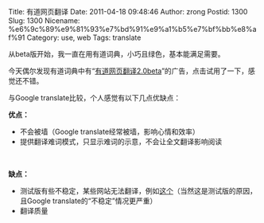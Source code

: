 Title: 有道网页翻译
Date: 2011-04-18 09:48:46
Author: zrong
Postid: 1300
Slug: 1300
Nicename: %e6%9c%89%e9%81%93%e7%bd%91%e9%a1%b5%e7%bf%bb%e8%af%91
Category: use, web
Tags: translate

从beta版开始，我一直在用有道词典，小巧且绿色，基本能满足需要。

今天偶尔发现有道词典中有“[有道网页翻译2.0beta](http://fanyi.youdao.com/web2/?keyfrom=fanyiweb "有道网页翻译2.0")”的广告，点击试用了一下，感觉还不错。

与Google translate比较，个人感觉有以下几点优缺点：

**优点：**

-   不会被墙（Google translate经常被墙，影响心情和效率）
-   提供翻译难词模式，只显示难词的示意，不会让全文翻译影响阅读

 

**缺点：**

-   测试版有些不稳定，某些网站无法翻译，例如[这个](http://www.adobe.com/support/flashplayer/downloads.html)（当然这是测试版的原因，且Google
    translate的“不稳定”情况更严重）
-   翻译质量

